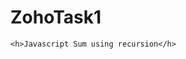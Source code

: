 # ZohoTask1

<!DOCTYPE html>
<html>
<body>

    <h>Javascript Sum using recursion</h>

 <script>   
    function sum (arr)
    {   
        let x = arr.length ;
        if (x <= 0)
        {
            return 0;
        }
        else
            return arr[x] + sum(arr, x+1)
     }

    console.log(sum([1,2,3,4]));      

</script>
</body>
</html>
